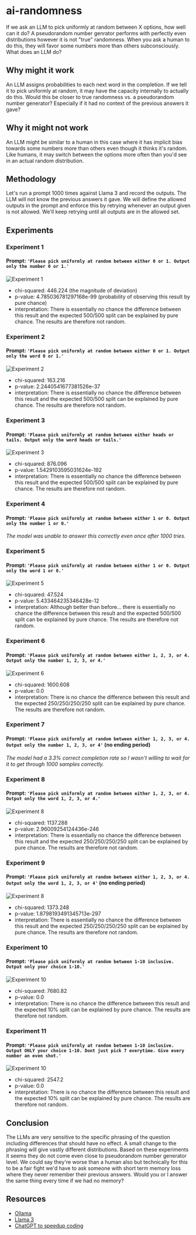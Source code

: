 # ai-randomness

If we ask an LLM to pick uniformly at random between X options, how well can it do? A pseudorandom number genrator performs with perfectly even distributions however it is not "true" randomness. When you ask a human to do this, they will favor some numbers more than others subconsciously. What does an LLM do?

## Why might it work
An LLM assigns probabilities to each next word in the completion. If we tell it to pick uniformly at random, it may have the capacity internally to actually do this. Would this be closer to true randomness vs. a pseudorandom number generator? Especially if it had no context of the previous answers it gave?

## Why it might not work
An LLM might be similar to a human in this case where it has implicit bias towards some numbers more than others even though it thinks it's random. Like humans, it may switch between the options more often than you'd see in an actual random distribution.

## Methodology
Let's run a prompt 1000 times against Llama 3 and record the outputs. The LLM will not know the previous answers it gave. We will define the allowed outputs in the prompt and enforce this by retrying whenever an output given is not allowed. We'll keep retrying until all outputs are in the allowed set.

## Experiments
### Experiment 1
#### Prompt: `'Please pick uniformly at random between either 0 or 1. Output only the number 0 or 1.'`
![Experiment 1](/Experiment_1.png)
* chi-squared: 446.224 (the magnitude of deviation)
* p-value: 4.785036781297168e-99 (probability of observing this result by pure chance)
* interpretation: There is essentially no chance the difference between this result and the expected 500/500 split can be explained by pure chance. The results are therefore not random.
### Experiment 2
#### Prompt: `'Please pick uniformly at random between either 0 or 1. Output only the word 0 or 1.'`
![Experiment 2](/Experiment_2.png)
* chi-squared: 163.216
* p-value: 2.2440541677381526e-37
* interpretation: There is essentially no chance the difference between this result and the expected 500/500 split can be explained by pure chance. The results are therefore not random.
### Experiment 3
#### Prompt: `'Please pick uniformly at random between either heads or tails. Output only the word heads or tails.'`
![Experiment 3](/Experiment_3.png)
* chi-squared: 876.096
* p-value: 1.5429103595031624e-192
* interpretation: There is essentially no chance the difference between this result and the expected 500/500 split can be explained by pure chance. The results are therefore not random.
### Experiment 4
#### Prompt: `'Please pick uniformly at random between either 1 or 0. Output only the number 1 or 0.'`
_The model was unable to answer this correctly even once after 1000 tries._
### Experiment 5
#### Prompt: `'Please pick uniformly at random between either 1 or 0. Output only the word 1 or 0.'`
![Experiment 5](/Experiment_5.png)
* chi-squared: 47.524
* p-value: 5.433464235346428e-12
* interpretation: Although better than before... there is essentially no chance the difference between this result and the expected 500/500 split can be explained by pure chance. The results are therefore not random.
### Experiment 6
#### Prompt: `'Please pick uniformly at random between either 1, 2, 3, or 4. Output only the number 1, 2, 3, or 4.'`
![Experiment 6](/Experiment_6.png)
* chi-squared: 1600.608
* p-value: 0.0
* interpretation: There is no chance the difference between this result and the expected 250/250/250/250 split can be explained by pure chance. The results are therefore not random.
### Experiment 7
#### Prompt: `'Please pick uniformly at random between either 1, 2, 3, or 4. Output only the number 1, 2, 3, or 4'` (no ending period)
_The model had a 3.3% correct completion rate so I wasn't willing to wait for it to get through 1000 samples correctly._
### Experiment 8
#### Prompt: `'Please pick uniformly at random between either 1, 2, 3, or 4. Output only the word 1, 2, 3, or 4.'`
![Experiment 8](/Experiment_8.png)
* chi-squared: 1137.288
* p-value: 2.96009254124436e-246
* interpretation: There is essentially no chance the difference between this result and the expected 250/250/250/250 split can be explained by pure chance. The results are therefore not random.
### Experiment 9
#### Prompt: `'Please pick uniformly at random between either 1, 2, 3, or 4. Output only the word 1, 2, 3, or 4'` (no ending period)
![Experiment 8](/Experiment_9.png)
* chi-squared: 1373.248
* p-value: 1.8798193491345713e-297
* interpretation: There is essentially no chance the difference between this result and the expected 250/250/250/250 split can be explained by pure chance. The results are therefore not random.
### Experiment 10
#### Prompt: `'Please pick uniformly at random between 1-10 inclusive. Output only your choice 1-10.'`
![Experiment 10](/Experiment_10.png)
* chi-squared: 7680.82
* p-value: 0.0
* interpretation: There is no chance the difference between this result and the expected 10% split can be explained by pure chance. The results are therefore not random.
### Experiment 11
#### Prompt: `'Please pick uniformly at random between 1-10 inclusive. Output ONLY your choice 1-10. Dont just pick 7 everytime. Give every number an even shot.'`
![Experiment 10](/Experiment_11.png)
* chi-squared: 2547.2
* p-value: 0.0
* interpretation: There is no chance the difference between this result and the expected 10% split can be explained by pure chance. The results are therefore not random.


## Conclusion
The LLMs are very sensitive to the specific phrasing of the question including differences that should have no effect. A small change to the phrasing will give vastly different distributions. Based on these experiments it seems they do not come even close to pseudorandom number generator level. We could say they're worse than a human also but technically for this to be a fair fight we'd have to ask someone with short term memory loss where they never remember their previous answers. Would you or I answer the same thing every time if we had no memory?

## Resources
* [Ollama](https://github.com/ollama/ollama)
* [Llama 3](https://llama.meta.com/llama3/)
* [ChatGPT to speedup coding](https://chatgpt.com/)